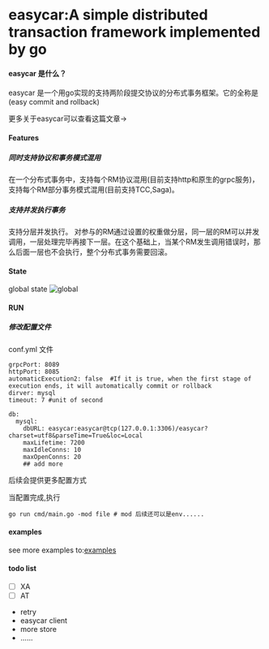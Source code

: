 # easycar:A simple distributed transaction framework implemented by go

#### easycar 是什么？

easycar 是一个用go实现的支持两阶段提交协议的分布式事务框架。它的全称是(easy commit and rollback)

更多关于easycar可以查看这篇文章->

#### Features

##### 同时支持协议和事务模式混用

在一个分布式事务中，支持每个RM协议混用(目前支持http和原生的grpc服务)，支持每个RM部分事务模式混用(目前支持TCC,Saga)。

##### 支持并发执行事务

支持分层并发执行。 对参与的RM通过设置的权重做分层，同一层的RM可以并发调用，一层处理完毕再接下一层。在这个基础上，当某个RM发生调用错误时，那么后面一层也不会执行，整个分布式事务需要回滚。

#### State

global state
![global](https://cdn.syst.top/global.png)

#### RUN

##### 修改配置文件
conf.yml 文件
```ymal
grpcPort: 8089
httpPort: 8085
automaticExecution2: false  #If it is true, when the first stage of execution ends, it will automatically commit or rollback
dirver: mysql
timeout: 7 #unit of second

db:
  mysql:
    dbURL: easycar:easycar@tcp(127.0.0.1:3306)/easycar?charset=utf8&parseTime=True&loc=Local
    maxLifetime: 7200
    maxIdleConns: 10
    maxOpenConns: 20
    ## add more
```

后续会提供更多配置方式


当配置完成,执行

```shell
go run cmd/main.go -mod file # mod 后续还可以是env......
```

#### examples

see more examples to:[examples](https://github.com/easycar/examples)

#### todo list

- [ ] XA
- [ ] AT
- retry
- easycar client
- more store
- ......

